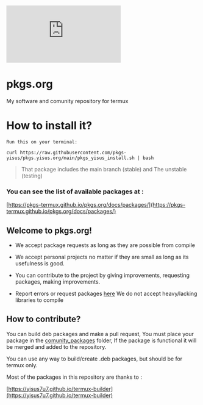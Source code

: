 ![image](https://opengraph.githubassets.com/91871daab983cd69e18846c4f5c40a547e91638b3fe6064d81d9bb4574d95e73/pkgs-termux/pkgs.org) 

# pkgs.org
My software and comunity repository for termux 

# How to install it? 
`Run this on your terminal:`

```
curl https://raw.githubusercontent.com/pkgs-yisus/pkgs.yisus.org/main/pkgs_yisus_install.sh | bash
```

> That package includes the main branch (stable) and 
The unstable (testing)

### You can see the list of available packages at :

[https://pkgs-termux.github.io/pkgs.org/docs/packages/](https://pkgs-termux.github.io/pkgs.org/docs/packages/) 

## Welcome to pkgs.org! 

- We accept package requests as long as they are possible from 
compile

- We accept personal projects no matter if they are small 
as long as its usefulness is good. 

- You can contribute to the project by giving improvements, requesting packages, 
making improvements. 

- Report errors or request packages [here](https://github.com/pkgs-termux/pkgs.org/issues) 
We do not accept heavy/lacking libraries to compile 

## How to contribute? 

You can build deb packages and make a pull request, 
You must place your package in the [comunity_packages](https://github.com/pkgs-termux/pkgs.org/tree/main/comunity_packages) folder, 
If the package is functional it will be merged and added 
to the repository. 

You can use any way to build/create .deb packages, but 
should be for termux only. 

Most of the packages in this repository are thanks to :

[https://yisus7u7.github.io/termux-builder](https://yisus7u7.github.io/termux-builder) 

